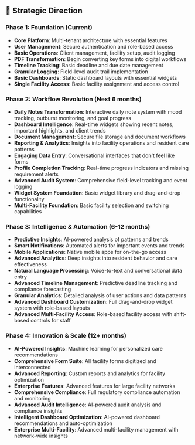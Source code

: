 ## 🚀 Strategic Direction

### Phase 1: Foundation (Current)

- **Core Platform**: Multi-tenant architecture with essential features
- **User Management**: Secure authentication and role-based access
- **Basic Operations**: Client management, facility setup, audit logging
- **PDF Transformation**: Begin converting key forms into digital workflows
- **Timeline Tracking**: Basic deadline and due date management
- **Granular Logging**: Field-level audit trail implementation
- **Basic Dashboards**: Static dashboard layouts with essential widgets
- **Single Facility Access**: Basic facility assignment and access control

### Phase 2: Workflow Revolution (Next 6 months)

- **Daily Notes Transformation**: Interactive daily note system with mood tracking, outburst monitoring, and goal progress
- **Dashboard Intelligence**: Real-time widgets showing recent notes, important highlights, and client trends
- **Document Management**: Secure file storage and document workflows
- **Reporting & Analytics**: Insights into facility operations and resident care patterns
- **Engaging Data Entry**: Conversational interfaces that don't feel like forms
- **Profile Completion Tracking**: Real-time progress indicators and missing requirement alerts
- **Advanced Audit System**: Comprehensive field-level tracking and event logging
- **Widget System Foundation**: Basic widget library and drag-and-drop functionality
- **Multi-Facility Foundation**: Basic facility selection and switching capabilities

### Phase 3: Intelligence & Automation (6-12 months)

- **Predictive Insights**: AI-powered analysis of patterns and trends
- **Smart Notifications**: Automated alerts for important events and trends
- **Mobile Applications**: Native mobile apps for on-the-go access
- **Advanced Analytics**: Deep insights into resident behavior and care effectiveness
- **Natural Language Processing**: Voice-to-text and conversational data entry
- **Advanced Timeline Management**: Predictive deadline tracking and compliance forecasting
- **Granular Analytics**: Detailed analysis of user actions and data patterns
- **Advanced Dashboard Customization**: Full drag-and-drop widget system with role-based layouts
- **Advanced Multi-Facility Access**: Role-based facility access with shift-based controls for staff

### Phase 4: Innovation & Scale (12+ months)

- **AI-Powered Insights**: Machine learning for personalized care recommendations
- **Comprehensive Form Suite**: All facility forms digitized and interconnected
- **Advanced Reporting**: Custom reports and analytics for facility optimization
- **Enterprise Features**: Advanced features for large facility networks
- **Comprehensive Compliance**: Full regulatory compliance automation and monitoring
- **Advanced Audit Intelligence**: AI-powered audit analysis and compliance insights
- **Intelligent Dashboard Optimization**: AI-powered dashboard recommendations and auto-optimization
- **Enterprise Multi-Facility**: Advanced multi-facility management with network-wide insights